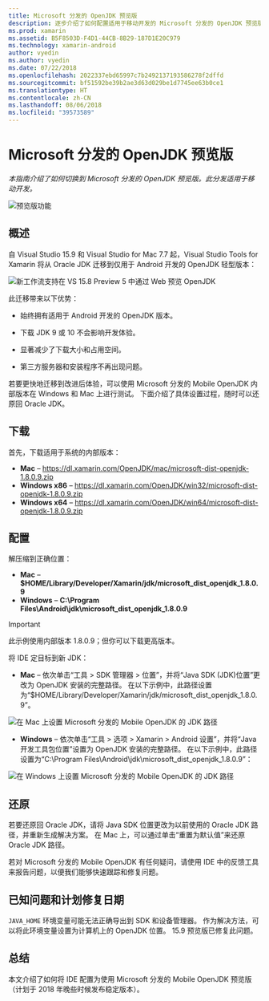 ```yaml
---
title: Microsoft 分发的 OpenJDK 预览版
description: 逐步介绍了如何配置适用于移动开发的 Microsoft 分发的 OpenJDK 预览版。
ms.prod: xamarin
ms.assetid: B5F8503D-F4D1-44CB-8B29-187D1E20C979
ms.technology: xamarin-android
author: vyedin
ms.author: vyedin
ms.date: 07/22/2018
ms.openlocfilehash: 2022337ebd65997c7b2492137193586278f2dffd
ms.sourcegitcommit: bf51592be39b2ae3d63d029be1d7745ee63b0ce1
ms.translationtype: HT
ms.contentlocale: zh-CN
ms.lasthandoff: 08/06/2018
ms.locfileid: "39573589"
---
```

# <a name="microsofts-mobile-openjdk-distribution-preview"></a>Microsoft 分发的 OpenJDK 预览版

_本指南介绍了如何切换到 Microsoft 分发的 OpenJDK 预览版。此分发适用于移动开发。_

![预览版功能](~/media/shared/preview.png)

## <a name="overview"></a>概述

自 Visual Studio 15.9 和 Visual Studio for Mac 7.7 起，Visual Studio Tools for Xamarin 将从 Oracle JDK 迁移到仅用于 Android 开发的 OpenJDK 轻型版本：

![新工作流支持在 VS 15.8 Preview 5 中通过 Web 预览 OpenJDK](openjdk-images/openjdk.png)

此迁移带来以下优势：

- 始终拥有适用于 Android 开发的 OpenJDK 版本。

- 下载 JDK 9 或 10 不会影响开发体验。

- 显著减少了下载大小和占用空间。

- 第三方服务器和安装程序不再出现问题。

若要更快地迁移到改进后体验，可以使用 Microsoft 分发的 Mobile OpenJDK 内部版本在 Windows 和 Mac 上进行测试。 下面介绍了具体设置过程，随时可以还原回 Oracle JDK。

## <a name="download"></a>下载

首先，下载适用于系统的内部版本：

- **Mac** &ndash; https://dl.xamarin.com/OpenJDK/mac/microsoft-dist-openjdk-1.8.0.9.zip
- **Windows x86** &ndash; https://dl.xamarin.com/OpenJDK/win32/microsoft-dist-openjdk-1.8.0.9.zip
- **Windows x64** &ndash; https://dl.xamarin.com/OpenJDK/win64/microsoft-dist-openjdk-1.8.0.9.zip

## <a name="configure"></a>配置

解压缩到正确位置：

- **Mac** &ndash; **$HOME/Library/Developer/Xamarin/jdk/microsoft_dist_openjdk_1.8.0.9**
- **Windows** &ndash; **C:\\Program Files\\Android\\jdk\\microsoft_dist_openjdk_1.8.0.9**

> [!IMPORTANT]
> 此示例使用内部版本 1.8.0.9；但你可以下载更高版本。

将 IDE 定目标到新 JDK：

- **Mac** &ndash; 依次单击“工具 > SDK 管理器 > 位置”，并将“Java SDK (JDK)位置”更改为 OpenJDK 安装的完整路径。 在以下示例中，此路径设置为“$HOME/Library/Developer/Xamarin/jdk/microsoft_dist_openjdk_1.8.0.9”。

![在 Mac 上设置 Microsoft 分发的 Mobile OpenJDK 的 JDK 路径](openjdk-images/vsm.png)

- **Windows** &ndash; 依次单击“工具 > 选项 > Xamarin > Android 设置”，并将“Java 开发工具包位置”设置为 OpenJDK 安装的完整路径。 在以下示例中，此路径设置为“C:\\Program Files\\Android\\jdk\\microsoft_dist_openjdk_1.8.0.9”：

![在 Windows 上设置 Microsoft 分发的 Mobile OpenJDK 的 JDK 路径](openjdk-images/vs.png)

## <a name="revert"></a>还原

若要还原回 Oracle JDK，请将 Java SDK 位置更改为以前使用的 Oracle JDK 路径，并重新生成解决方案。 在 Mac 上，可以通过单击“重置为默认值”来还原 Oracle JDK 路径。

若对 Microsoft 分发的 Mobile OpenJDK 有任何疑问，请使用 IDE 中的反馈工具来报告问题，以便我们能够快速跟踪和修复问题。

## <a name="known-issues--planned-fix-dates"></a>已知问题和计划修复日期

`JAVA_HOME` 环境变量可能无法正确导出到 SDK 和设备管理器。 作为解决方法，可以将此环境变量设置为计算机上的 OpenJDK 位置。 15.9 预览版已修复此问题。

## <a name="summary"></a>总结

本文介绍了如何将 IDE 配置为使用 Microsoft 分发的 Mobile OpenJDK 预览版（计划于 2018 年晚些时候发布稳定版本）。
